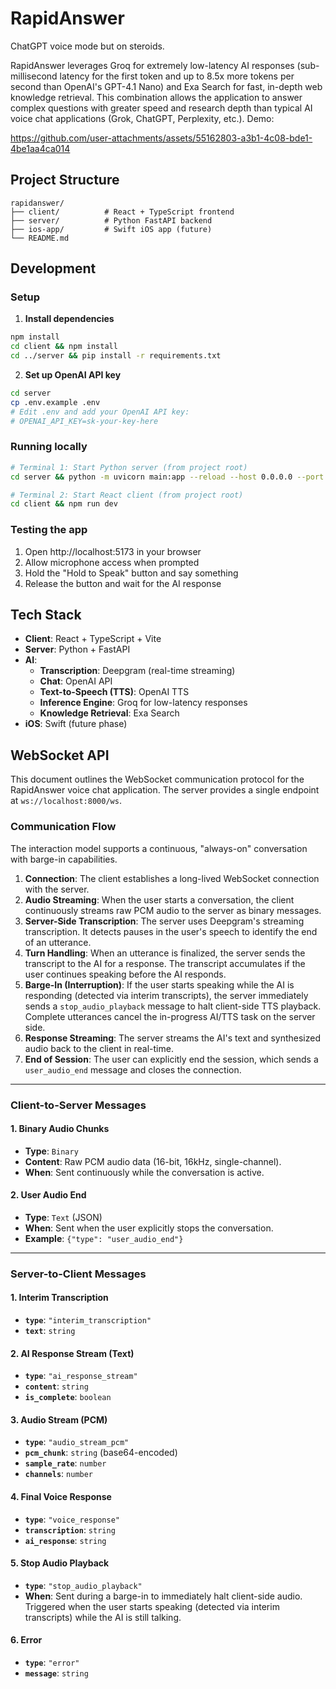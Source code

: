 # RapidAnswer

ChatGPT voice mode but on steroids.

RapidAnswer leverages Groq for extremely low-latency AI responses (sub-millisecond latency for the first token and up to 8.5x more tokens per second than OpenAI's GPT-4.1 Nano) and Exa Search for fast, in-depth web knowledge retrieval. This combination allows the application to answer complex questions with greater speed and research depth than typical AI voice chat applications (Grok, ChatGPT, Perplexity, etc.). Demo:

https://github.com/user-attachments/assets/55162803-a3b1-4c08-bde1-4be1aa4ca014

## Project Structure

```
rapidanswer/
├── client/          # React + TypeScript frontend
├── server/          # Python FastAPI backend
├── ios-app/         # Swift iOS app (future)
└── README.md
```

## Development

### Setup

1. **Install dependencies**

```bash
npm install
cd client && npm install
cd ../server && pip install -r requirements.txt
```

2. **Set up OpenAI API key**

```bash
cd server
cp .env.example .env
# Edit .env and add your OpenAI API key:
# OPENAI_API_KEY=sk-your-key-here
```

### Running locally

```bash
# Terminal 1: Start Python server (from project root)
cd server && python -m uvicorn main:app --reload --host 0.0.0.0 --port 8000

# Terminal 2: Start React client (from project root)
cd client && npm run dev
```

### Testing the app

1. Open http://localhost:5173 in your browser
2. Allow microphone access when prompted
3. Hold the "Hold to Speak" button and say something
4. Release the button and wait for the AI response

## Tech Stack

- **Client**: React + TypeScript + Vite
- **Server**: Python + FastAPI
- **AI**:
  - **Transcription**: Deepgram (real-time streaming)
  - **Chat**: OpenAI API
  - **Text-to-Speech (TTS)**: OpenAI TTS
  - **Inference Engine**: Groq for low-latency responses
  - **Knowledge Retrieval**: Exa Search
- **iOS**: Swift (future phase)

## WebSocket API

This document outlines the WebSocket communication protocol for the RapidAnswer voice chat application. The server provides a single endpoint at `ws://localhost:8000/ws`.

### Communication Flow

The interaction model supports a continuous, "always-on" conversation with barge-in capabilities.

1.  **Connection**: The client establishes a long-lived WebSocket connection with the server.
2.  **Audio Streaming**: When the user starts a conversation, the client continuously streams raw PCM audio to the server as binary messages.
3.  **Server-Side Transcription**: The server uses Deepgram's streaming transcription. It detects pauses in the user's speech to identify the end of an utterance.
4.  **Turn Handling**: When an utterance is finalized, the server sends the transcript to the AI for a response. The transcript accumulates if the user continues speaking before the AI responds.
5.  **Barge-In (Interruption)**: If the user starts speaking while the AI is responding (detected via interim transcripts), the server immediately sends a `stop_audio_playback` message to halt client-side TTS playback. Complete utterances cancel the in-progress AI/TTS task on the server side.
6.  **Response Streaming**: The server streams the AI's text and synthesized audio back to the client in real-time.
7.  **End of Session**: The user can explicitly end the session, which sends a `user_audio_end` message and closes the connection.

---

### Client-to-Server Messages

#### 1. Binary Audio Chunks

- **Type**: `Binary`
- **Content**: Raw PCM audio data (16-bit, 16kHz, single-channel).
- **When**: Sent continuously while the conversation is active.

#### 2. User Audio End

- **Type**: `Text` (JSON)
- **When**: Sent when the user explicitly stops the conversation.
- **Example**: `{"type": "user_audio_end"}`

---

### Server-to-Client Messages

#### 1. Interim Transcription

- **`type`**: `"interim_transcription"`
- **`text`**: `string`

#### 2. AI Response Stream (Text)

- **`type`**: `"ai_response_stream"`
- **`content`**: `string`
- **`is_complete`**: `boolean`

#### 3. Audio Stream (PCM)

- **`type`**: `"audio_stream_pcm"`
- **`pcm_chunk`**: `string` (base64-encoded)
- **`sample_rate`**: `number`
- **`channels`**: `number`

#### 4. Final Voice Response

- **`type`**: `"voice_response"`
- **`transcription`**: `string`
- **`ai_response`**: `string`

#### 5. Stop Audio Playback

- **`type`**: `"stop_audio_playback"`
- **When**: Sent during a barge-in to immediately halt client-side audio. Triggered when the user starts speaking (detected via interim transcripts) while the AI is still talking.

#### 6. Error

- **`type`**: `"error"`
- **`message`**: `string`
